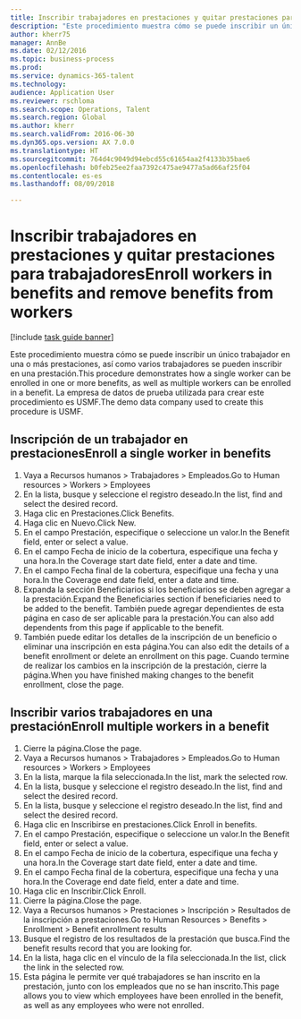 ```yaml
--- 
title: Inscribir trabajadores en prestaciones y quitar prestaciones para trabajadores
description: "Este procedimiento muestra cómo se puede inscribir un único trabajador en una o más prestaciones, así como varios trabajadores se pueden inscribir en una prestación."
author: kherr75
manager: AnnBe
ms.date: 02/12/2016
ms.topic: business-process
ms.prod: 
ms.service: dynamics-365-talent
ms.technology: 
audience: Application User
ms.reviewer: rschloma
ms.search.scope: Operations, Talent
ms.search.region: Global
ms.author: kherr
ms.search.validFrom: 2016-06-30
ms.dyn365.ops.version: AX 7.0.0
ms.translationtype: HT
ms.sourcegitcommit: 764d4c9049d94ebcd55c61654aa2f4133b35bae6
ms.openlocfilehash: b0feb25ee2faa7392c475ae9477a5ad66af25f04
ms.contentlocale: es-es
ms.lasthandoff: 08/09/2018

---
```

# <a name="enroll-workers-in-benefits-and-remove-benefits-from-workers"></a><span data-ttu-id="2febe-103">Inscribir trabajadores en prestaciones y quitar prestaciones para trabajadores</span><span class="sxs-lookup"><span data-stu-id="2febe-103">Enroll workers in benefits and remove benefits from workers</span></span>

[!include [task guide banner](../../includes/task-guide-banner.md)]

<span data-ttu-id="2febe-104">Este procedimiento muestra cómo se puede inscribir un único trabajador en una o más prestaciones, así como varios trabajadores se pueden inscribir en una prestación.</span><span class="sxs-lookup"><span data-stu-id="2febe-104">This procedure demonstrates how a single worker can be enrolled in one or more benefits, as well as multiple workers can be enrolled in a benefit.</span></span> <span data-ttu-id="2febe-105">La empresa de datos de prueba utilizada para crear este procedimiento es USMF.</span><span class="sxs-lookup"><span data-stu-id="2febe-105">The demo data company used to create this procedure is USMF.</span></span>


## <a name="enroll-a-single-worker-in-benefits"></a><span data-ttu-id="2febe-106">Inscripción de un trabajador en prestaciones</span><span class="sxs-lookup"><span data-stu-id="2febe-106">Enroll a single worker in benefits</span></span>
1. <span data-ttu-id="2febe-107">Vaya a Recursos humanos > Trabajadores > Empleados.</span><span class="sxs-lookup"><span data-stu-id="2febe-107">Go to Human resources > Workers > Employees</span></span>
2. <span data-ttu-id="2febe-108">En la lista, busque y seleccione el registro deseado.</span><span class="sxs-lookup"><span data-stu-id="2febe-108">In the list, find and select the desired record.</span></span>
3. <span data-ttu-id="2febe-109">Haga clic en Prestaciones.</span><span class="sxs-lookup"><span data-stu-id="2febe-109">Click Benefits.</span></span>
4. <span data-ttu-id="2febe-110">Haga clic en Nuevo.</span><span class="sxs-lookup"><span data-stu-id="2febe-110">Click New.</span></span>
5. <span data-ttu-id="2febe-111">En el campo Prestación, especifique o seleccione un valor.</span><span class="sxs-lookup"><span data-stu-id="2febe-111">In the Benefit field, enter or select a value.</span></span>
6. <span data-ttu-id="2febe-112">En el campo Fecha de inicio de la cobertura, especifique una fecha y una hora.</span><span class="sxs-lookup"><span data-stu-id="2febe-112">In the Coverage start date field, enter a date and time.</span></span>
7. <span data-ttu-id="2febe-113">En el campo Fecha final de la cobertura, especifique una fecha y una hora.</span><span class="sxs-lookup"><span data-stu-id="2febe-113">In the Coverage end date field, enter a date and time.</span></span>
8. <span data-ttu-id="2febe-114">Expanda la sección Beneficiarios si los beneficiarios se deben agregar a la prestación.</span><span class="sxs-lookup"><span data-stu-id="2febe-114">Expand the Beneficiaries section if beneficiaries need to be added to the benefit.</span></span> <span data-ttu-id="2febe-115">También puede agregar dependientes de esta página en caso de ser aplicable para la prestación.</span><span class="sxs-lookup"><span data-stu-id="2febe-115">You can also add dependents from this page if applicable to the benefit.</span></span>
9. <span data-ttu-id="2febe-116">También puede editar los detalles de la inscripción de un beneficio o eliminar una inscripción en esta página.</span><span class="sxs-lookup"><span data-stu-id="2febe-116">You can also edit the details of a benefit enrollment or delete an enrollment on this page.</span></span> <span data-ttu-id="2febe-117">Cuando termine de realizar los cambios en la inscripción de la prestación, cierre la página.</span><span class="sxs-lookup"><span data-stu-id="2febe-117">When you have finished making changes to the benefit enrollment, close the page.</span></span>

## <a name="enroll-multiple-workers-in-a-benefit"></a><span data-ttu-id="2febe-118">Inscribir varios trabajadores en una prestación</span><span class="sxs-lookup"><span data-stu-id="2febe-118">Enroll multiple workers in a benefit</span></span>
1. <span data-ttu-id="2febe-119">Cierre la página.</span><span class="sxs-lookup"><span data-stu-id="2febe-119">Close the page.</span></span>
2. <span data-ttu-id="2febe-120">Vaya a Recursos humanos > Trabajadores > Empleados.</span><span class="sxs-lookup"><span data-stu-id="2febe-120">Go to Human resources > Workers > Employees</span></span>
3. <span data-ttu-id="2febe-121">En la lista, marque la fila seleccionada.</span><span class="sxs-lookup"><span data-stu-id="2febe-121">In the list, mark the selected row.</span></span>
4. <span data-ttu-id="2febe-122">En la lista, busque y seleccione el registro deseado.</span><span class="sxs-lookup"><span data-stu-id="2febe-122">In the list, find and select the desired record.</span></span>
5. <span data-ttu-id="2febe-123">En la lista, busque y seleccione el registro deseado.</span><span class="sxs-lookup"><span data-stu-id="2febe-123">In the list, find and select the desired record.</span></span>
6. <span data-ttu-id="2febe-124">Haga clic en Inscribirse en prestaciones.</span><span class="sxs-lookup"><span data-stu-id="2febe-124">Click Enroll in benefits.</span></span>
7. <span data-ttu-id="2febe-125">En el campo Prestación, especifique o seleccione un valor.</span><span class="sxs-lookup"><span data-stu-id="2febe-125">In the Benefit field, enter or select a value.</span></span>
8. <span data-ttu-id="2febe-126">En el campo Fecha de inicio de la cobertura, especifique una fecha y una hora.</span><span class="sxs-lookup"><span data-stu-id="2febe-126">In the Coverage start date field, enter a date and time.</span></span>
9. <span data-ttu-id="2febe-127">En el campo Fecha final de la cobertura, especifique una fecha y una hora.</span><span class="sxs-lookup"><span data-stu-id="2febe-127">In the Coverage end date field, enter a date and time.</span></span>
10. <span data-ttu-id="2febe-128">Haga clic en Inscribir.</span><span class="sxs-lookup"><span data-stu-id="2febe-128">Click Enroll.</span></span>
11. <span data-ttu-id="2febe-129">Cierre la página.</span><span class="sxs-lookup"><span data-stu-id="2febe-129">Close the page.</span></span>
12. <span data-ttu-id="2febe-130">Vaya a Recursos humanos > Prestaciones > Inscripción > Resultados de la inscripción a prestaciones.</span><span class="sxs-lookup"><span data-stu-id="2febe-130">Go to Human Resources > Benefits > Enrollment > Benefit enrollment results</span></span>
13. <span data-ttu-id="2febe-131">Busque el registro de los resultados de la prestación que busca.</span><span class="sxs-lookup"><span data-stu-id="2febe-131">Find the benefit results record that you are looking for.</span></span>
14. <span data-ttu-id="2febe-132">En la lista, haga clic en el vínculo de la fila seleccionada.</span><span class="sxs-lookup"><span data-stu-id="2febe-132">In the list, click the link in the selected row.</span></span>
15. <span data-ttu-id="2febe-133">Esta página le permite ver qué trabajadores se han inscrito en la prestación, junto con los empleados que no se han inscrito.</span><span class="sxs-lookup"><span data-stu-id="2febe-133">This page allows you to view which employees have been enrolled in the benefit, as well as any employees who were not enrolled.</span></span>


